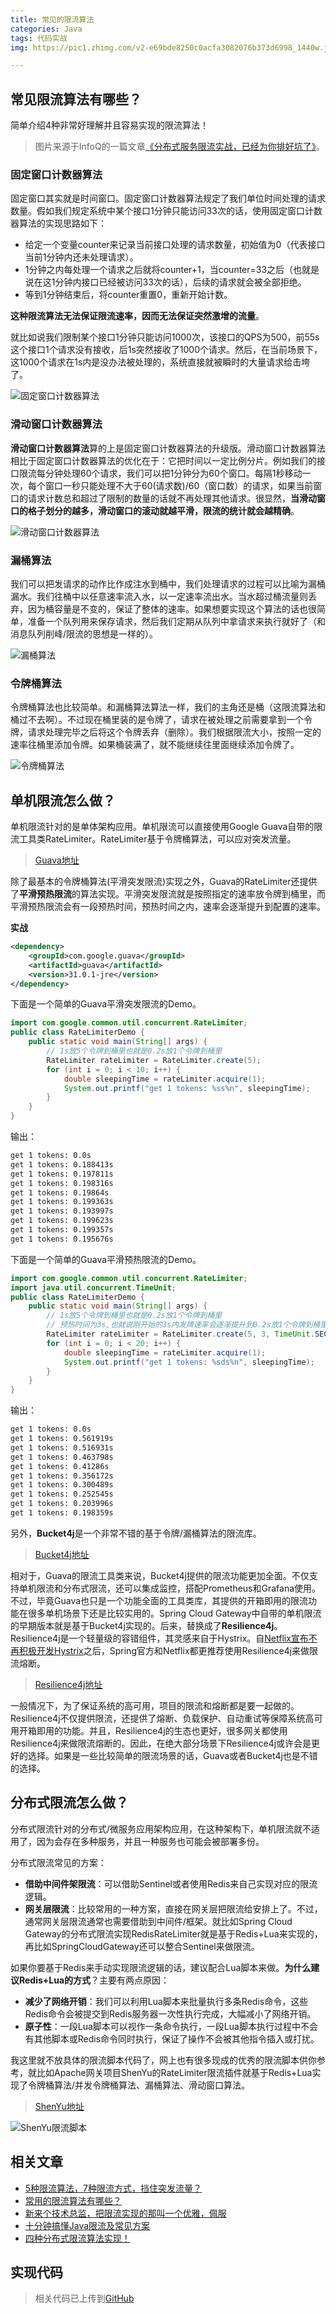 ```yaml
---
title: 常见的限流算法
categories: Java
tags: 代码实战
img: https://pic1.zhimg.com/v2-e69bde8250c0acfa3082076b373d6998_1440w.jpg

---
```


## 常见限流算法有哪些？

简单介绍4种非常好理解并且容易实现的限流算法！

> 图片来源于InfoQ的一篇文章[《分布式服务限流实战，已经为你排好坑了》](https://www.infoq.cn/article/Qg2tX8fyw5Vt-f3HH673)。

### 固定窗口计数器算法

固定窗口其实就是时间窗口。固定窗口计数器算法规定了我们单位时间处理的请求数量。假如我们规定系统中某个接口1分钟只能访问33次的话，使用固定窗口计数器算法的实现思路如下：

- 给定一个变量counter来记录当前接口处理的请求数量，初始值为0（代表接口当前1分钟内还未处理请求）。
- 1分钟之内每处理一个请求之后就将counter+1，当counter=33之后（也就是说在这1分钟内接口已经被访问33次的话），后续的请求就会被全部拒绝。
- 等到1分钟结束后，将counter重置0，重新开始计数。

**这种限流算法无法保证限流速率，因而无法保证突然激增的流量**。

就比如说我们限制某个接口1分钟只能访问1000次，该接口的QPS为500，前55s这个接口1个请求没有接收，后1s突然接收了1000个请求。然后，在当前场景下，这1000个请求在1s内是没办法被处理的，系统直接就被瞬时的大量请求给击垮了。

![固定窗口计数器算法](https://static001.infoq.cn/resource/image/8d/15/8ded7a2b90e1482093f92fff555b3615.png)

### 滑动窗口计数器算法

**滑动窗口计数器算法**算的上是固定窗口计数器算法的升级版。滑动窗口计数器算法相比于固定窗口计数器算法的优化在于：它把时间以一定比例分片。例如我们的接口限流每分钟处理60个请求，我们可以把1分钟分为60个窗口。每隔1秒移动一次，每个窗口一秒只能处理不大于60(请求数)/60（窗口数）的请求，如果当前窗口的请求计数总和超过了限制的数量的话就不再处理其他请求。很显然，**当滑动窗口的格子划分的越多，滑动窗口的滚动就越平滑，限流的统计就会越精确**。

![滑动窗口计数器算法](https://static001.infoq.cn/resource/image/ae/15/ae4d3cd14efb8dc7046d691c90264715.png)

### 漏桶算法

我们可以把发请求的动作比作成注水到桶中，我们处理请求的过程可以比喻为漏桶漏水。我们往桶中以任意速率流入水，以一定速率流出水。当水超过桶流量则丢弃，因为桶容量是不变的，保证了整体的速率。如果想要实现这个算法的话也很简单，准备一个队列用来保存请求，然后我们定期从队列中拿请求来执行就好了（和消息队列削峰/限流的思想是一样的）。

![漏桶算法](https://static001.infoq.cn/resource/image/75/03/75938d1010138ce66e38c6ed0392f103.png)

### 令牌桶算法

令牌桶算法也比较简单。和漏桶算法算法一样，我们的主角还是桶（这限流算法和桶过不去啊）。不过现在桶里装的是令牌了，请求在被处理之前需要拿到一个令牌，请求处理完毕之后将这个令牌丢弃（删除）。我们根据限流大小，按照一定的速率往桶里添加令牌。如果桶装满了，就不能继续往里面继续添加令牌了。

![令牌桶算法](https://static001.infoq.cn/resource/image/ec/93/eca0e5eaa35dac938c673fecf2ec9a93.png)

## 单机限流怎么做？

单机限流针对的是单体架构应用。单机限流可以直接使用Google Guava自带的限流工具类RateLimiter。RateLimiter基于令牌桶算法，可以应对突发流量。

> [Guava地址](https://github.com/google/guava)

除了最基本的令牌桶算法(平滑突发限流)实现之外，Guava的RateLimiter还提供了**平滑预热限流**的算法实现。平滑突发限流就是按照指定的速率放令牌到桶里，而平滑预热限流会有一段预热时间，预热时间之内，速率会逐渐提升到配置的速率。

**实战**


```xml
<dependency>
    <groupId>com.google.guava</groupId>
    <artifactId>guava</artifactId>
    <version>31.0.1-jre</version>
</dependency>
```

下面是一个简单的Guava平滑突发限流的Demo。

```java
import com.google.common.util.concurrent.RateLimiter;
public class RateLimiterDemo {
    public static void main(String[] args) {
        // 1s放5个令牌到桶里也就是0.2s放1个令牌到桶里
        RateLimiter rateLimiter = RateLimiter.create(5);
        for (int i = 0; i < 10; i++) {
            double sleepingTime = rateLimiter.acquire(1);
            System.out.printf("get 1 tokens: %ss%n", sleepingTime);
        }
    }
}
```

输出：


```bash
get 1 tokens: 0.0s
get 1 tokens: 0.188413s
get 1 tokens: 0.197811s
get 1 tokens: 0.198316s
get 1 tokens: 0.19864s
get 1 tokens: 0.199363s
get 1 tokens: 0.193997s
get 1 tokens: 0.199623s
get 1 tokens: 0.199357s
get 1 tokens: 0.195676s
```

下面是一个简单的Guava平滑预热限流的Demo。


```java
import com.google.common.util.concurrent.RateLimiter;
import java.util.concurrent.TimeUnit;
public class RateLimiterDemo {
    public static void main(String[] args) {
        // 1s放5个令牌到桶里也就是0.2s放1个令牌到桶里
        // 预热时间为3s,也就说刚开始的3s内发牌速率会逐渐提升到0.2s放1个令牌到桶里
        RateLimiter rateLimiter = RateLimiter.create(5, 3, TimeUnit.SECONDS);
        for (int i = 0; i < 20; i++) {
            double sleepingTime = rateLimiter.acquire(1);
            System.out.printf("get 1 tokens: %sds%n", sleepingTime);
        }
    }
}
```

输出：

```bash
get 1 tokens: 0.0s
get 1 tokens: 0.561919s
get 1 tokens: 0.516931s
get 1 tokens: 0.463798s
get 1 tokens: 0.41286s
get 1 tokens: 0.356172s
get 1 tokens: 0.300489s
get 1 tokens: 0.252545s
get 1 tokens: 0.203996s
get 1 tokens: 0.198359s
```

另外，**Bucket4j**是一个非常不错的基于令牌/漏桶算法的限流库。

> [Bucket4j地址](https://github.com/vladimir-bukhtoyarov/bucket4j)

相对于，Guava的限流工具类来说，Bucket4j提供的限流功能更加全面。不仅支持单机限流和分布式限流，还可以集成监控，搭配Prometheus和Grafana使用。不过，毕竟Guava也只是一个功能全面的工具类库，其提供的开箱即用的限流功能在很多单机场景下还是比较实用的。Spring Cloud Gateway中自带的单机限流的早期版本就是基于Bucket4j实现的。后来，替换成了**Resilience4j**。Resilience4j是一个轻量级的容错组件，其灵感来自于Hystrix。自[Netflix宣布不再积极开发Hystrix](https://github.com/Netflix/Hystrix/commit/a7df971cbaddd8c5e976b3cc5f14013fe6ad00e6)之后，Spring官方和Netflix都更推荐使用Resilience4j来做限流熔断。

> [Resilience4j地址](https://github.com/resilience4j/resilience4j)

一般情况下，为了保证系统的高可用，项目的限流和熔断都是要一起做的。Resilience4j不仅提供限流，还提供了熔断、负载保护、自动重试等保障系统高可用开箱即用的功能。并且，Resilience4j的生态也更好，很多网关都使用Resilience4j来做限流熔断的。因此，在绝大部分场景下Resilience4j或许会是更好的选择。如果是一些比较简单的限流场景的话，Guava或者Bucket4j也是不错的选择。

## 分布式限流怎么做？

分布式限流针对的分布式/微服务应用架构应用，在这种架构下，单机限流就不适用了，因为会存在多种服务，并且一种服务也可能会被部署多份。

分布式限流常见的方案：

- **借助中间件架限流**：可以借助Sentinel或者使用Redis来自己实现对应的限流逻辑。
- **网关层限流**：比较常用的一种方案，直接在网关层把限流给安排上了。不过，通常网关层限流通常也需要借助到中间件/框架。就比如Spring Cloud Gateway的分布式限流实现RedisRateLimiter就是基于Redis+Lua来实现的，再比如SpringCloudGateway还可以整合Sentinel来做限流。

如果你要基于Redis来手动实现限流逻辑的话，建议配合Lua脚本来做。**为什么建议Redis+Lua的方式**？主要有两点原因：

- **减少了网络开销**：我们可以利用Lua脚本来批量执行多条Redis命令，这些Redis命令会被提交到Redis服务器一次性执行完成，大幅减小了网络开销。
- **原子性**：一段Lua脚本可以视作一条命令执行，一段Lua脚本执行过程中不会有其他脚本或Redis命令同时执行，保证了操作不会被其他指令插入或打扰。

我这里就不放具体的限流脚本代码了，网上也有很多现成的优秀的限流脚本供你参考，就比如Apache网关项目ShenYu的RateLimiter限流插件就基于Redis+Lua实现了令牌桶算法/并发令牌桶算法、漏桶算法、滑动窗口算法。

> [ShenYu地址](https://github.com/apache/incubator-shenyu)

![ShenYu限流脚本](https://oss.javaguide.cn/github/javaguide/csdn/e1e2a75f489e4854990dabe3b6cec522.jpg)

## 相关文章

- [5种限流算法，7种限流方式，挡住突发流量？](https://mp.weixin.qq.com/s/xNvBdI99fKOsMFdoNC4K3w)
- [常用的限流算法有哪些？](https://mp.weixin.qq.com/s/gsBl3J6iUEChODowLU9vjw)
- [新来个技术总监，把限流实现的那叫一个优雅，佩服](https://mp.weixin.qq.com/s/lSrFOBZHSlneNUh_tnfxjg)
- [十分钟搞懂Java限流及常见方案](https://mp.weixin.qq.com/s/i93_jSf43FcN0aQ9hY8WnQ)
- [四种分布式限流算法实现！](https://mp.weixin.qq.com/s/BRQfsbhFjSpl_MH7E-eZYQ)

## 实现代码

> 相关代码已上传到[GitHub](https://github.com/xmxe/demo/tree/master/study-demo/src/main/java/com/xmxe/algorithm/limit)

